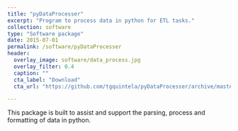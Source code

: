 ```yaml
---
title: "pyDataProcesser"
excerpt: "Program to process data in python for ETL tasks."
collection: software
type: "Software package"
date: 2015-07-01
permalink: /software/pyDataProcesser
header:
  overlay_image: software/data_process.jpg
  overlay_filter: 0.4
  caption: ""
  cta_label: "Download"
  cta_url: "https://github.com/tgquintela/pyDataProcesser/archive/master.zip"

---
```


This package is built to assist and support the parsing, process and formatting of data in python.

